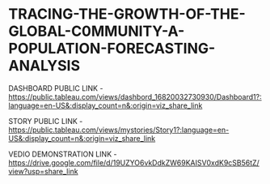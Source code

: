 # TRACING-THE-GROWTH-OF-THE-GLOBAL-C0MMUNITY-A-POPULATION-FORECASTING-ANALYSIS

DASHBOARD PUBLIC LINK - https://public.tableau.com/views/dashbord_16820032730930/Dashboard1?:language=en-US&:display_count=n&:origin=viz_share_link

STORY PUBLIC LINK - https://public.tableau.com/views/mystories/Story1?:language=en-US&:display_count=n&:origin=viz_share_link

VEDIO DEMONSTRATION LINK - https://drive.google.com/file/d/19UZYO6vkDdkZW69KAISV0xdK9cSB56tZ/view?usp=share_link
